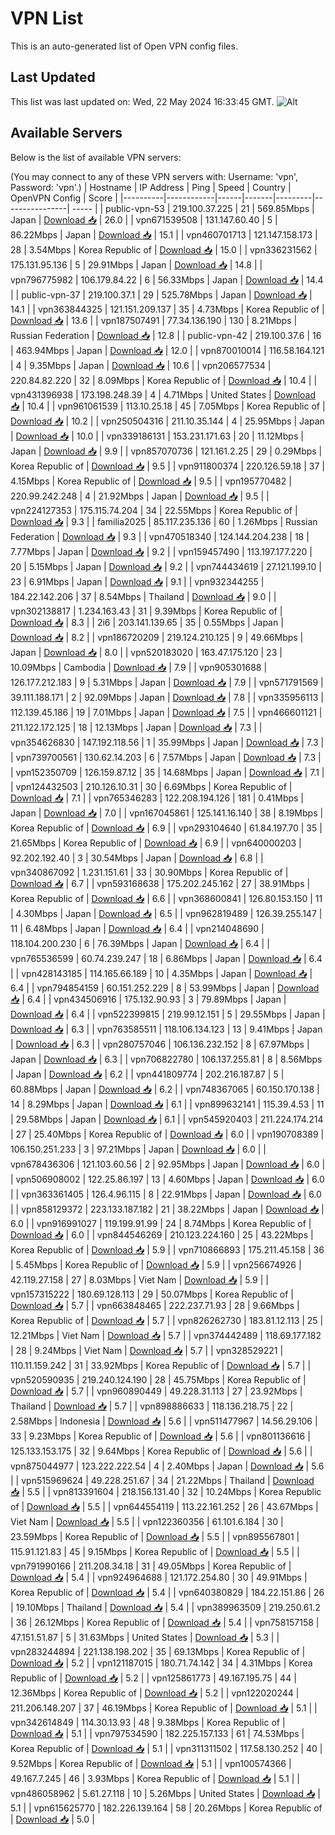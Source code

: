 # VPN List

This is an auto-generated list of Open VPN config files.

## Last Updated

This list was last updated on: Wed, 22 May 2024 16:33:45 GMT.
![Alt](https://repobeats.axiom.co/api/embed/186b98318ef1479477931607c1ad7d823f12451f.svg "Repobeats analytics image")

## Available Servers

Below is the list of available VPN servers:

(You may connect to any of these VPN servers with: Username: 'vpn', Password: 'vpn'.)
| Hostname | IP Address | Ping | Speed | Country | OpenVPN Config | Score |
|----------|------------|------|-------|---------|----------------| ----- |
| public-vpn-53 | 219.100.37.225 | 21 | 569.85Mbps | Japan | [Download 📥](./configs/server_0_JP.ovpn) | 26.0 |
| vpn671539508 | 131.147.60.40 | 5 | 86.22Mbps | Japan | [Download 📥](./configs/server_1_JP.ovpn) | 15.1 |
| vpn460701713 | 121.147.158.173 | 28 | 3.54Mbps | Korea Republic of | [Download 📥](./configs/server_2_KR.ovpn) | 15.0 |
| vpn336231562 | 175.131.95.136 | 5 | 29.91Mbps | Japan | [Download 📥](./configs/server_3_JP.ovpn) | 14.8 |
| vpn796775982 | 106.179.84.22 | 6 | 56.33Mbps | Japan | [Download 📥](./configs/server_4_JP.ovpn) | 14.4 |
| public-vpn-37 | 219.100.37.1 | 29 | 525.78Mbps | Japan | [Download 📥](./configs/server_5_JP.ovpn) | 14.1 |
| vpn363844325 | 121.151.209.137 | 35 | 4.73Mbps | Korea Republic of | [Download 📥](./configs/server_6_KR.ovpn) | 13.6 |
| vpn187507491 | 77.34.136.190 | 130 | 8.21Mbps | Russian Federation | [Download 📥](./configs/server_7_RU.ovpn) | 12.8 |
| public-vpn-42 | 219.100.37.6 | 16 | 463.94Mbps | Japan | [Download 📥](./configs/server_8_JP.ovpn) | 12.0 |
| vpn870010014 | 116.58.164.121 | 4 | 9.35Mbps | Japan | [Download 📥](./configs/server_9_JP.ovpn) | 10.6 |
| vpn206577534 | 220.84.82.220 | 32 | 8.09Mbps | Korea Republic of | [Download 📥](./configs/server_10_KR.ovpn) | 10.4 |
| vpn431396938 | 173.198.248.39 | 4 | 4.71Mbps | United States | [Download 📥](./configs/server_11_US.ovpn) | 10.4 |
| vpn961061539 | 113.10.25.18 | 45 | 7.05Mbps | Korea Republic of | [Download 📥](./configs/server_12_KR.ovpn) | 10.2 |
| vpn250504316 | 211.10.35.144 | 4 | 25.95Mbps | Japan | [Download 📥](./configs/server_13_JP.ovpn) | 10.0 |
| vpn339186131 | 153.231.171.63 | 20 | 11.12Mbps | Japan | [Download 📥](./configs/server_14_JP.ovpn) | 9.9 |
| vpn857070736 | 121.161.2.25 | 29 | 0.29Mbps | Korea Republic of | [Download 📥](./configs/server_15_KR.ovpn) | 9.5 |
| vpn911800374 | 220.126.59.18 | 37 | 4.15Mbps | Korea Republic of | [Download 📥](./configs/server_16_KR.ovpn) | 9.5 |
| vpn195770482 | 220.99.242.248 | 4 | 21.92Mbps | Japan | [Download 📥](./configs/server_17_JP.ovpn) | 9.5 |
| vpn224127353 | 175.115.74.204 | 34 | 22.55Mbps | Korea Republic of | [Download 📥](./configs/server_18_KR.ovpn) | 9.3 |
| familia2025 | 85.117.235.136 | 60 | 1.26Mbps | Russian Federation | [Download 📥](./configs/server_19_RU.ovpn) | 9.3 |
| vpn470518340 | 124.144.204.238 | 18 | 7.77Mbps | Japan | [Download 📥](./configs/server_20_JP.ovpn) | 9.2 |
| vpn159457490 | 113.197.177.220 | 20 | 5.15Mbps | Japan | [Download 📥](./configs/server_21_JP.ovpn) | 9.2 |
| vpn744434619 | 27.121.199.10 | 23 | 6.91Mbps | Japan | [Download 📥](./configs/server_22_JP.ovpn) | 9.1 |
| vpn932344255 | 184.22.142.206 | 37 | 8.54Mbps | Thailand | [Download 📥](./configs/server_23_TH.ovpn) | 9.0 |
| vpn302138817 | 1.234.163.43 | 31 | 9.39Mbps | Korea Republic of | [Download 📥](./configs/server_24_KR.ovpn) | 8.3 |
| 2i6 | 203.141.139.65 | 35 | 0.55Mbps | Japan | [Download 📥](./configs/server_25_JP.ovpn) | 8.2 |
| vpn186720209 | 219.124.210.125 | 9 | 49.66Mbps | Japan | [Download 📥](./configs/server_26_JP.ovpn) | 8.0 |
| vpn520183020 | 163.47.175.120 | 23 | 10.09Mbps | Cambodia | [Download 📥](./configs/server_27_KH.ovpn) | 7.9 |
| vpn905301688 | 126.177.212.183 | 9 | 5.31Mbps | Japan | [Download 📥](./configs/server_28_JP.ovpn) | 7.9 |
| vpn571791569 | 39.111.188.171 | 2 | 92.09Mbps | Japan | [Download 📥](./configs/server_29_JP.ovpn) | 7.8 |
| vpn335956113 | 112.139.45.186 | 19 | 7.01Mbps | Japan | [Download 📥](./configs/server_30_JP.ovpn) | 7.5 |
| vpn466601121 | 211.122.172.125 | 18 | 12.13Mbps | Japan | [Download 📥](./configs/server_31_JP.ovpn) | 7.3 |
| vpn354626830 | 147.192.118.56 | 1 | 35.99Mbps | Japan | [Download 📥](./configs/server_32_JP.ovpn) | 7.3 |
| vpn739700561 | 130.62.14.203 | 6 | 7.57Mbps | Japan | [Download 📥](./configs/server_33_JP.ovpn) | 7.3 |
| vpn152350709 | 126.159.87.12 | 35 | 14.68Mbps | Japan | [Download 📥](./configs/server_34_JP.ovpn) | 7.1 |
| vpn124432503 | 210.126.10.31 | 30 | 6.69Mbps | Korea Republic of | [Download 📥](./configs/server_35_KR.ovpn) | 7.1 |
| vpn765346283 | 122.208.194.126 | 181 | 0.41Mbps | Japan | [Download 📥](./configs/server_36_JP.ovpn) | 7.0 |
| vpn167045861 | 125.141.16.140 | 38 | 8.19Mbps | Korea Republic of | [Download 📥](./configs/server_37_KR.ovpn) | 6.9 |
| vpn293104640 | 61.84.197.70 | 35 | 21.65Mbps | Korea Republic of | [Download 📥](./configs/server_38_KR.ovpn) | 6.9 |
| vpn640000203 | 92.202.192.40 | 3 | 30.54Mbps | Japan | [Download 📥](./configs/server_39_JP.ovpn) | 6.8 |
| vpn340867092 | 1.231.151.61 | 33 | 30.90Mbps | Korea Republic of | [Download 📥](./configs/server_40_KR.ovpn) | 6.7 |
| vpn593168638 | 175.202.245.162 | 27 | 38.91Mbps | Korea Republic of | [Download 📥](./configs/server_41_KR.ovpn) | 6.6 |
| vpn368600841 | 126.80.153.150 | 11 | 4.30Mbps | Japan | [Download 📥](./configs/server_42_JP.ovpn) | 6.5 |
| vpn962819489 | 126.39.255.147 | 11 | 6.48Mbps | Japan | [Download 📥](./configs/server_43_JP.ovpn) | 6.4 |
| vpn214048690 | 118.104.200.230 | 6 | 76.39Mbps | Japan | [Download 📥](./configs/server_44_JP.ovpn) | 6.4 |
| vpn765536599 | 60.74.239.247 | 18 | 6.86Mbps | Japan | [Download 📥](./configs/server_45_JP.ovpn) | 6.4 |
| vpn428143185 | 114.165.66.189 | 10 | 4.35Mbps | Japan | [Download 📥](./configs/server_46_JP.ovpn) | 6.4 |
| vpn794854159 | 60.151.252.229 | 8 | 53.99Mbps | Japan | [Download 📥](./configs/server_47_JP.ovpn) | 6.4 |
| vpn434506916 | 175.132.90.93 | 3 | 79.89Mbps | Japan | [Download 📥](./configs/server_48_JP.ovpn) | 6.4 |
| vpn522399815 | 219.99.12.151 | 5 | 29.55Mbps | Japan | [Download 📥](./configs/server_49_JP.ovpn) | 6.3 |
| vpn763585511 | 118.106.134.123 | 13 | 9.41Mbps | Japan | [Download 📥](./configs/server_50_JP.ovpn) | 6.3 |
| vpn280757046 | 106.136.232.152 | 8 | 67.97Mbps | Japan | [Download 📥](./configs/server_51_JP.ovpn) | 6.3 |
| vpn706822780 | 106.137.255.81 | 8 | 8.56Mbps | Japan | [Download 📥](./configs/server_52_JP.ovpn) | 6.2 |
| vpn441809774 | 202.216.187.87 | 5 | 60.88Mbps | Japan | [Download 📥](./configs/server_53_JP.ovpn) | 6.2 |
| vpn748367065 | 60.150.170.138 | 14 | 8.29Mbps | Japan | [Download 📥](./configs/server_54_JP.ovpn) | 6.1 |
| vpn899632141 | 115.39.4.53 | 11 | 29.58Mbps | Japan | [Download 📥](./configs/server_55_JP.ovpn) | 6.1 |
| vpn545920403 | 211.224.174.214 | 27 | 25.40Mbps | Korea Republic of | [Download 📥](./configs/server_56_KR.ovpn) | 6.0 |
| vpn190708389 | 106.150.251.233 | 3 | 97.21Mbps | Japan | [Download 📥](./configs/server_57_JP.ovpn) | 6.0 |
| vpn678436306 | 121.103.60.56 | 2 | 92.95Mbps | Japan | [Download 📥](./configs/server_58_JP.ovpn) | 6.0 |
| vpn506908002 | 122.25.86.197 | 13 | 4.60Mbps | Japan | [Download 📥](./configs/server_59_JP.ovpn) | 6.0 |
| vpn363361405 | 126.4.96.115 | 8 | 22.91Mbps | Japan | [Download 📥](./configs/server_60_JP.ovpn) | 6.0 |
| vpn858129372 | 223.133.187.182 | 21 | 38.22Mbps | Japan | [Download 📥](./configs/server_61_JP.ovpn) | 6.0 |
| vpn916991027 | 119.199.91.99 | 24 | 8.74Mbps | Korea Republic of | [Download 📥](./configs/server_62_KR.ovpn) | 6.0 |
| vpn844546269 | 210.123.224.160 | 25 | 43.22Mbps | Korea Republic of | [Download 📥](./configs/server_63_KR.ovpn) | 5.9 |
| vpn710866893 | 175.211.45.158 | 36 | 5.45Mbps | Korea Republic of | [Download 📥](./configs/server_64_KR.ovpn) | 5.9 |
| vpn256674926 | 42.119.27.158 | 27 | 8.03Mbps | Viet Nam | [Download 📥](./configs/server_65_VN.ovpn) | 5.9 |
| vpn157315222 | 180.69.128.113 | 29 | 50.07Mbps | Korea Republic of | [Download 📥](./configs/server_66_KR.ovpn) | 5.7 |
| vpn663848465 | 222.237.71.93 | 28 | 9.66Mbps | Korea Republic of | [Download 📥](./configs/server_67_KR.ovpn) | 5.7 |
| vpn826262730 | 183.81.12.113 | 25 | 12.21Mbps | Viet Nam | [Download 📥](./configs/server_68_VN.ovpn) | 5.7 |
| vpn374442489 | 118.69.177.182 | 28 | 9.24Mbps | Viet Nam | [Download 📥](./configs/server_69_VN.ovpn) | 5.7 |
| vpn328529221 | 110.11.159.242 | 31 | 33.92Mbps | Korea Republic of | [Download 📥](./configs/server_70_KR.ovpn) | 5.7 |
| vpn520590935 | 219.240.124.190 | 28 | 45.75Mbps | Korea Republic of | [Download 📥](./configs/server_71_KR.ovpn) | 5.7 |
| vpn960890449 | 49.228.31.113 | 27 | 23.92Mbps | Thailand | [Download 📥](./configs/server_72_TH.ovpn) | 5.7 |
| vpn898886633 | 118.136.218.75 | 22 | 2.58Mbps | Indonesia | [Download 📥](./configs/server_73_ID.ovpn) | 5.6 |
| vpn511477967 | 14.56.29.106 | 33 | 9.23Mbps | Korea Republic of | [Download 📥](./configs/server_74_KR.ovpn) | 5.6 |
| vpn801136616 | 125.133.153.175 | 32 | 9.64Mbps | Korea Republic of | [Download 📥](./configs/server_75_KR.ovpn) | 5.6 |
| vpn875044977 | 123.222.222.54 | 4 | 2.40Mbps | Japan | [Download 📥](./configs/server_76_JP.ovpn) | 5.6 |
| vpn515969624 | 49.228.251.67 | 34 | 21.22Mbps | Thailand | [Download 📥](./configs/server_77_TH.ovpn) | 5.5 |
| vpn813391604 | 218.156.131.40 | 32 | 10.24Mbps | Korea Republic of | [Download 📥](./configs/server_78_KR.ovpn) | 5.5 |
| vpn644554119 | 113.22.161.252 | 26 | 43.67Mbps | Viet Nam | [Download 📥](./configs/server_79_VN.ovpn) | 5.5 |
| vpn122360356 | 61.101.6.184 | 30 | 23.59Mbps | Korea Republic of | [Download 📥](./configs/server_80_KR.ovpn) | 5.5 |
| vpn895567801 | 115.91.121.83 | 45 | 9.15Mbps | Korea Republic of | [Download 📥](./configs/server_81_KR.ovpn) | 5.5 |
| vpn791990166 | 211.208.34.18 | 31 | 49.05Mbps | Korea Republic of | [Download 📥](./configs/server_82_KR.ovpn) | 5.4 |
| vpn924964688 | 121.172.254.80 | 30 | 49.91Mbps | Korea Republic of | [Download 📥](./configs/server_83_KR.ovpn) | 5.4 |
| vpn640380829 | 184.22.151.86 | 26 | 19.10Mbps | Thailand | [Download 📥](./configs/server_84_TH.ovpn) | 5.4 |
| vpn389963509 | 219.250.61.2 | 36 | 26.12Mbps | Korea Republic of | [Download 📥](./configs/server_85_KR.ovpn) | 5.4 |
| vpn758157158 | 47.151.51.87 | 5 | 31.63Mbps | United States | [Download 📥](./configs/server_86_US.ovpn) | 5.3 |
| vpn283244894 | 221.138.198.202 | 35 | 69.13Mbps | Korea Republic of | [Download 📥](./configs/server_87_KR.ovpn) | 5.2 |
| vpn121187015 | 180.71.74.142 | 34 | 4.31Mbps | Korea Republic of | [Download 📥](./configs/server_88_KR.ovpn) | 5.2 |
| vpn125861773 | 49.167.195.75 | 44 | 12.36Mbps | Korea Republic of | [Download 📥](./configs/server_89_KR.ovpn) | 5.2 |
| vpn122020244 | 211.206.148.207 | 37 | 46.19Mbps | Korea Republic of | [Download 📥](./configs/server_90_KR.ovpn) | 5.1 |
| vpn342614849 | 114.30.13.93 | 48 | 9.38Mbps | Korea Republic of | [Download 📥](./configs/server_91_KR.ovpn) | 5.1 |
| vpn797534590 | 182.225.157.133 | 61 | 74.53Mbps | Korea Republic of | [Download 📥](./configs/server_92_KR.ovpn) | 5.1 |
| vpn311311502 | 117.58.130.252 | 40 | 9.52Mbps | Korea Republic of | [Download 📥](./configs/server_93_KR.ovpn) | 5.1 |
| vpn100574366 | 49.167.7.245 | 46 | 3.93Mbps | Korea Republic of | [Download 📥](./configs/server_94_KR.ovpn) | 5.1 |
| vpn486058962 | 5.61.27.118 | 10 | 5.26Mbps | United States | [Download 📥](./configs/server_95_US.ovpn) | 5.1 |
| vpn615625770 | 182.226.139.164 | 58 | 20.26Mbps | Korea Republic of | [Download 📥](./configs/server_96_KR.ovpn) | 5.0 |
